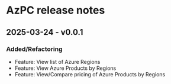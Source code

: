 # AzPC release notes

## 2025-03-24 - v0.0.1

### Added/Refactoring

- Feature: View list of Azure Regions
- Feature: View Azure Products by Regions
- Feature: View/Compare pricing of Azure Products by Regions
